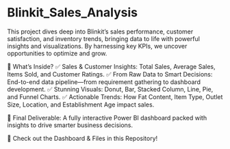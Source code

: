 # Blinkit_Sales_Analysis
This project dives deep into Blinkit’s sales performance, customer satisfaction, and inventory trends, bringing data to life with powerful insights and visualizations. By harnessing key KPIs, we uncover opportunities to optimize and grow.

🚀 What’s Inside?
✅ Sales & Customer Insights: Total Sales, Average Sales, Items Sold, and Customer Ratings.
✅ From Raw Data to Smart Decisions: End-to-end data pipeline—from requirement gathering to dashboard development.
✅ Stunning Visuals: Donut, Bar, Stacked Column, Line, Pie, and Funnel Charts.
✅ Actionable Trends: How Fat Content, Item Type, Outlet Size, Location, and Establishment Age impact sales.

📌 Final Deliverable: A fully interactive Power BI dashboard packed with insights to drive smarter business decisions.

🔗 Check out the Dashboard & Files in this Repository!